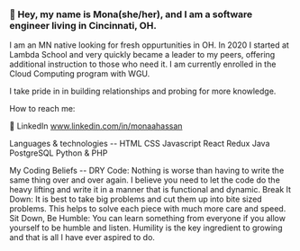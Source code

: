 ### 👋 Hey, my name is Mona(she/her), and I am a software engineer living in Cincinnati, OH.

I am an MN native looking for fresh oppurtunities in OH. In 2020 I started at Lambda School and very quickly became a leader to my peers, offering additional instruction to those who need it. I am currently enrolled in the Cloud Computing program with WGU. 

I take pride in in building relationships and probing for more knowledge.

How to reach me:

 💬 LinkedIn www.linkedin.com/in/monaahassan


Languages & technologies -- HTML CSS Javascript React Redux Java PostgreSQL Python & PHP

My Coding Beliefs -- DRY Code: Nothing is worse than having to write the same thing over and over again. I believe you need to let the code do the heavy lifting and write it in a manner that is functional and dynamic. Break It Down: It is best to take big problems and cut them up into bite sized problems. This helps to solve each piece with much more care and speed. Sit Down, Be Humble: You can learn something from everyone if you allow yourself to be humble and listen. Humility is the key ingredient to growing and that is all I have ever aspired to do.

<!--
**monaahassan/monaahassan** is a ✨ _special_ ✨ repository because its `README.md` (this file) appears on your GitHub profile.



-->

